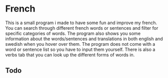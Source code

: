 # French
This is a small program i made to have some fun and improve my french. You can search through different french words or sentences and filter for specific categories of words. The program also shows you some information about the words/sentences and translations in both english and swedish when you hover over them. The program does not come with a word or sentence list so you have to input them yourself. There is also a verbs tab that you can look up the different forms of words in.

## Todo